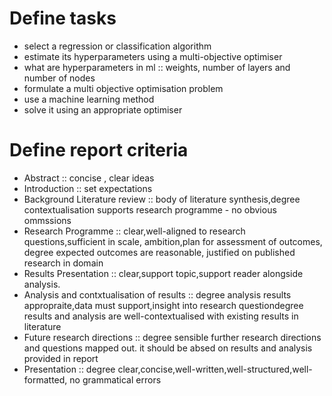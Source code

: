 # Define tasks
-  select a regression or classification algorithm
-  estimate its hyperparameters using a multi-objective optimiser
-  what are hyperparameters in ml :: weights, number of layers and number of nodes
-  formulate a multi objective optimisation problem
-  use a machine learning method
-  solve it using an appropriate optimiser

# Define report criteria
- Abstract :: concise , clear ideas
- Introduction :: set expectations
- Background Literature review :: body of literature synthesis,degree contextualisation supports research programme  - no obvious ommssions
- Research Programme :: clear,well-aligned to research questions,sufficient in scale, ambition,plan for assessment of outcomes, degree expected outcomes are reasonable, justified on published research in domain
- Results Presentation :: clear,support topic,support reader alongside  analysis.
- Analysis and contxtualisation of results :: degree analysis results appropraite,data must support,insight into research questiondegree results and analysis are well-contextualised with existing results in literature
- Future research directions :: degree sensible further research directions and questions mapped out. it should be absed on results and analysis provided in report
- Presentation :: degree clear,concise,well-written,well-structured,well-formatted, no grammatical errors
  
